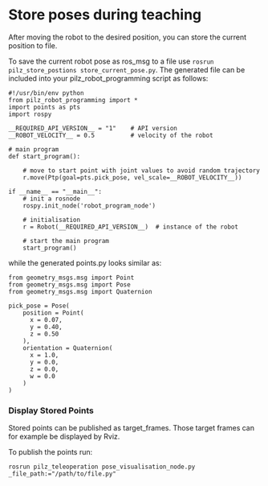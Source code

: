 # Store poses during teaching

After moving the robot to the desired position, you can store the current position to file.

To save the current robot pose as ros_msg to a file use `rosrun pilz_store_postions store_current_pose.py`.
The generated file can be included into your pilz_robot_programming script as follows:

```
#!/usr/bin/env python
from pilz_robot_programming import *
import points as pts
import rospy

__REQUIRED_API_VERSION__ = "1"    # API version
__ROBOT_VELOCITY__ = 0.5          # velocity of the robot

# main program
def start_program():
  
    # move to start point with joint values to avoid random trajectory
    r.move(Ptp(goal=pts.pick_pose, vel_scale=__ROBOT_VELOCITY__))

if __name__ == "__main__":
    # init a rosnode
    rospy.init_node('robot_program_node')

    # initialisation
    r = Robot(__REQUIRED_API_VERSION__)  # instance of the robot

    # start the main program
    start_program()
```

while the generated points.py looks similar as:
```
from geometry_msgs.msg import Point
from geometry_msgs.msg import Pose
from geometry_msgs.msg import Quaternion

pick_pose = Pose(
    position = Point(
      x = 0.07,
      y = 0.40,
      z = 0.50
    ),
    orientation = Quaternion(
      x = 1.0,
      y = 0.0,
      z = 0.0,
      w = 0.0
    )
)
```

### Display Stored Points
Stored points can be published as target_frames. 
Those target frames can for example be displayed by Rviz.

To publish the points run:
```
rosrun pilz_teleoperation pose_visualisation_node.py _file_path:="/path/to/file.py"
```
